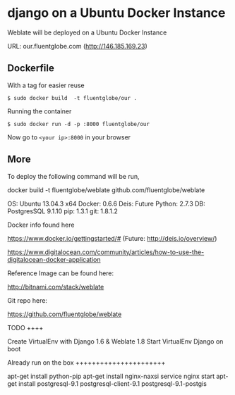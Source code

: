 django on a Ubuntu Docker Instance
=============

Weblate will be deployed on a Ubuntu Docker Instance

URL: our.fluentglobe.com (http://146.185.169.23)



Dockerfile
----------

With a tag for easier reuse

    $ sudo docker build  -t fluentglobe/our .

Running the container

    $ sudo docker run -d -p :8000 fluentglobe/our

Now go to `<your ip>:8000` in your browser



More
----

To deploy the following command will be run,

docker build -t fluentglobe/weblate github.com/fluentglobe/weblate


OS: Ubuntu 13.04.3 x64
Docker: 0.6.6
Deis: Future
Python: 2.7.3
DB: PostgresSQL 9.1.10
pip: 1.3.1
git: 1.8.1.2


Docker info found here

https://www.docker.io/gettingstarted/#
(Future: http://deis.io/overview/)

https://www.digitalocean.com/community/articles/how-to-use-the-digitalocean-docker-application

Reference Image can be found here:

http://bitnami.com/stack/weblate


Git repo here:

https://github.com/fluentglobe/weblate


TODO
++++

Create VirtualEnv with Django 1.6 & Weblate 1.8
Start VirtualEnv Django on boot




Already run on the box
++++++++++++++++++++++

apt-get install python-pip
apt-get install nginx-naxsi
service nginx start
apt-get install postgresql-9.1 postgresql-client-9.1 postgresql-9.1-postgis
 
